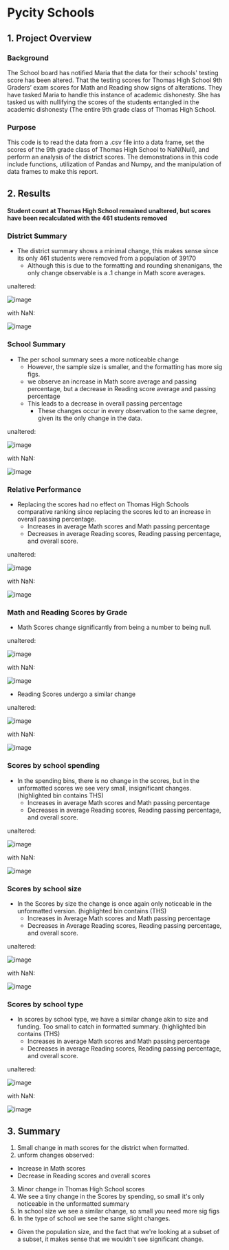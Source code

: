 # Pycity Schools
## 1. Project Overview
### Background
The School board has notified Maria that the data for their schools' testing score has been altered. That the testing scores for Thomas High School 9th Graders’ exam scores for Math and Reading show signs of alterations. They have tasked Maria to handle this instance of academic dishonesty. She has tasked us with nullifying the scores of the students entangled in the academic dishonesty (The entire 9th grade class of Thomas High School.
### Purpose
This code is to read the data from a .csv file into a data frame, set the scores of the 9th grade class of Thomas High School to NaN(Null), and perform an analysis of the district scores. The demonstrations in this code include functions, utilization of Pandas and Numpy, and the manipulation of data frames to make this report.
## 2. Results
#### Student count at Thomas High School remained unaltered, but scores have been recalculated with the 461 students removed
### District Summary
- The district summary shows a minimal change, this makes sense since its only 461 students were removed from a population of 39170
  - Although this is due to the formatting and rounding shenanigans, the only change observable is a .1 change in Math score averages.

unaltered:

![image](https://user-images.githubusercontent.com/71575748/150702614-9fa3ccb3-6d16-42e7-8522-9cdb9e276423.png)

with NaN:

![image](https://user-images.githubusercontent.com/71575748/150702636-78a8b9aa-f216-4246-a7f9-33dc68b39348.png)

### School Summary
- The per school summary sees a more noticeable change
  - However, the sample size is smaller, and the formatting has more sig figs.
  - we observe an increase in Math score average and passing percentage, but a decrease in Reading score average and passing percentage
  - This leads to a decrease in overall passing percentage
    - These changes occur in every observation to the same degree, given its the only change in the data.

unaltered:

![image](https://user-images.githubusercontent.com/71575748/150703001-1248bc0f-5470-4ae4-b611-a3266f323458.png)

with NaN:

![image](https://user-images.githubusercontent.com/71575748/150703030-b819ecc2-c8da-4596-942a-d595c808ee54.png)

### Relative Performance
- Replacing the scores had no effect on Thomas High Schools comparative ranking since replacing the scores led to an increase in overall passing percentage. 
  - Increases in average Math scores and Math passing percentage
  - Decreases in average Reading scores, Reading passing percentage, and overall score.

unaltered:

![image](https://user-images.githubusercontent.com/71575748/150703304-53c65215-89b4-4f5d-813b-057a2d9b821f.png)

with NaN:

![image](https://user-images.githubusercontent.com/71575748/150703326-7c64d51e-468c-458f-8b71-fe2d0808291a.png)

### Math and Reading Scores by Grade
- Math Scores change significantly from being a number to being null.

unaltered:

![image](https://user-images.githubusercontent.com/71575748/150704530-982d59b0-2128-44e3-93a8-4d744841fe3b.png)


with NaN:

![image](https://user-images.githubusercontent.com/71575748/150704493-0bf26073-c69b-4928-abf7-4a509bfcc237.png)

- Reading Scores undergo a similar change

unaltered:

![image](https://user-images.githubusercontent.com/71575748/150705002-f8189933-102e-49f1-8ac4-e82eda34184d.png)

with NaN:

![image](https://user-images.githubusercontent.com/71575748/150705022-4fe33b51-6cdd-45c0-ae7c-8e716afea207.png)

### Scores by school spending
- In the spending bins, there is no change in the scores, but in the unformatted scores we see very small, insignificant changes. (highlighted bin contains THS)
  - Increases in average Math scores and Math passing percentage
  - Decreases in average Reading scores, Reading passing percentage, and overall score.

unaltered:

![image](https://user-images.githubusercontent.com/71575748/150705397-03b4c159-e1cf-4c2b-8e4d-8d9e174a6090.png)

with NaN:

![image](https://user-images.githubusercontent.com/71575748/150705417-f73150c6-5789-463b-9098-b9dc2cc9fa5d.png)

### Scores by school size
- In the Scores by size the change is once again only noticeable in the unformatted version. (highlighted bin contains (THS)
  - Increases in Average Math scores and Math passing percentage
  - Decreases in Average Reading scores, Reading passing percentage, and overall score.

unaltered:

![image](https://user-images.githubusercontent.com/71575748/150705743-0b7a5da6-d3c5-4c21-8496-a979d0c280f1.png)

with NaN:

![image](https://user-images.githubusercontent.com/71575748/150705763-13ba8769-9e37-4ec4-b890-7abb32f0f69e.png)

### Scores by school type
- In scores by school type, we have a similar change akin to size and funding. Too small to catch in formatted summary. (highlighted bin contains (THS)
  - Increases in average Math scores and Math passing percentage
  - Decreases in average Reading scores, Reading passing percentage, and overall score.

unaltered:

![image](https://user-images.githubusercontent.com/71575748/150706312-afb1e0df-931a-48c6-940e-c9ad4f7b8487.png)

with NaN:

![image](https://user-images.githubusercontent.com/71575748/150706339-9c531eb4-f2c1-455b-8927-6446087d3818.png)

## 3. Summary
1. Small change in math scores for the district when formatted.
2. unform changes observed:
  - Increase in Math scores
  - Decrease in Reading scores and overall scores 
3. Minor change in Thomas High School scores
4. We see a tiny change in the Scores by spending, so small it's only noticeable in the unformatted summary
5. In school size we see a similar change, so small you need more sig figs
6. In the type of school we see the same slight changes.
- Given the population size, and the fact that we're looking at a subset of a subset, it makes sense that we wouldn't see significant change.
